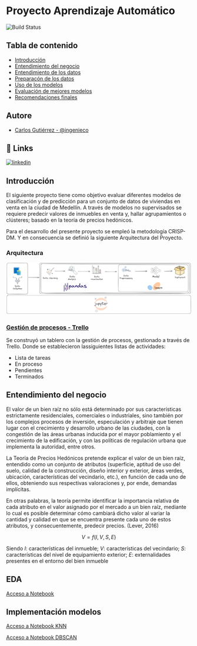 
# Proyecto Aprendizaje Automático



![Build Status](https://img.shields.io/badge/python-yellow)

## Tabla de contenido

 - [Introducción]()
 - [Entendimiento del negocio]()
 - [Entendimiento de los datos]()
 - [Preparacón de los datos]()
 - [Uso de los modelos]()
 - [Evaluación de mejores modelos]()
 - [Recomendaciones finales]()


## Autore
- [Carlos Gutiérrez - @ingenieco](https://github.com/Ingenieco)


## 🔗 Links
[![linkedin](https://img.shields.io/badge/linkedin-0A66C2?style=for-the-badge&logo=linkedin&logoColor=white)](https://www.linkedin.com/in/ingenieco-cegu/)


## Introducción

El siguiente proyecto tiene como objetivo evaluar diferentes modelos de clasificación y de predicción para un conjunto de datos de viviendas en venta en la ciudad de Medellín. A través de modelos no supervisados se requiere predecir valores de inmuebles en venta y, hallar agrupamientos o clústeres; basado en la teoría de precios hedónicos.

Para el desarrollo del presente proyecto se empleó la metodología CRISP-DM. Y en consecuencia se definió la siguiente Arquitectura del Proyecto.

### Arquitectura
![Arquitectura del proyecto](https://github.com/Ingenieco/tf_aa_uao/blob/main/imagenes/arquitectura.svg)

### [Gestión de procesos - Trello](https://trello.com/b/86Xuoozl)

Se construyó un tablero con la gestión de procesos, gestionado a través de Trello. Donde se establecieron lassiguientes listas de actividades:
* Lista de tareas
* En proceso
* Pendientes
* Terminados

## Entendimiento del negocio

El valor de un bien raíz no sólo está determinado por sus características estrictamente residenciales, comerciales o industriales, sino también por los complejos procesos de inversión, especulación y arbitraje que tienen lugar con el crecimiento y desarrollo urbano de las ciudades, con la congestión de las áreas urbanas inducida por el mayor poblamiento y el crecimiento de la edificación, y con las políticas de regulación urbana que implementa la autoridad, entre otros. 

La Teoría de Precios Hedónicos pretende explicar el valor de un bien raíz, entendido como un conjunto de atributos (superficie, aptitud de uso del suelo, calidad de la construcción, diseño interior y exterior, áreas verdes, ubicación, características del vecindario, etc.), en función de cada uno de ellos, obteniendo sus respectivas valoraciones y, por ende, demandas implícitas. 

En otras palabras, la teoría permite identificar la importancia relativa de cada atributo en el valor asignado por el mercado a un bien raíz, mediante lo cual es posible determinar cómo cambiará dicho valor al variar la cantidad y calidad en que se encuentra presente cada uno de estos atributos, y consecuentemente, predecir precios. (Lever, 2016)

$$V = f(I, V, S, E)$$

Siendo $I$: características del inmueble; $V$: características del vecindario; $S$: características del nivel de equipamiento exterior; $E$: externalidades presentes en el entorno del bien inmueble

## EDA
[Acceso a Notebook](https://github.com/Ingenieco/tf_aa_uao/blob/main/notebooks/EDA.ipynb)

## Implementación modelos
[Acceso a Notebook KNN](https://github.com/Ingenieco/tf_aa_uao/blob/main/notebooks/modelo_knn.ipynb)

[Acceso a Notebook DBSCAN](https://github.com/Ingenieco/tf_aa_uao/blob/main/notebooks/DBSCAN.ipynb)


